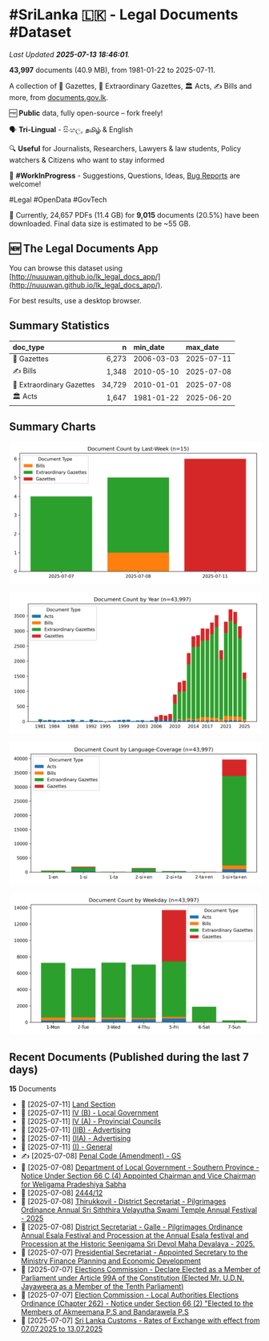 # #SriLanka 🇱🇰 - Legal Documents #Dataset

*Last Updated **2025-07-13 18:46:01**.*

**43,997** documents (40.9 MB), from 1981-01-22 to 2025-07-11.

A collection of 📢 Gazettes, 🚨 Extraordinary Gazettes, 🏛️ Acts, ✍️ Bills and more,  from [documents.gov.lk](https://documents.gov.lk).

🆓 **Public** data, fully open-source – fork freely!

🗣️ **Tri-Lingual** - සිංහල, தமிழ் & English

🔍 **Useful** for Journalists, Researchers, Lawyers & law students, Policy watchers & Citizens who want to stay informed

🐞 **#WorkInProgress** - Suggestions, Questions, Ideas, [Bug Reports](https://github.com/nuuuwan/lk_legal_docs/issues) are welcome!

#Legal #OpenData #GovTech

📄 Currently, 24,657 PDFs (11.4 GB) for **9,015** documents (20.5%) have been downloaded. Final data size is estimated to be ~55 GB.

## 🆕 The Legal Documents App

You can browse this dataset using [http://nuuuwan.github.io/lk_legal_docs_app/](http://nuuuwan.github.io/lk_legal_docs_app/).

For best results, use a desktop browser.

## Summary Statistics

| doc_type | n | min_date | max_date |
| :-- | --: | :-- | :-- |
| 📢 Gazettes | 6,273 | 2006-03-03 | 2025-07-11 |
| ✍️ Bills | 1,348 | 2010-05-10 | 2025-07-08 |
| 🚨 Extraordinary Gazettes | 34,729 | 2010-01-01 | 2025-07-08 |
| 🏛️ Acts | 1,647 | 1981-01-22 | 2025-06-20 |

## Summary Charts

![Coverage Chart-Last-Week](images/chart-document-count-by-last-week.png)

![Coverage Chart-Year](images/chart-document-count-by-year.png)

![Coverage Chart-Language-Coverage](images/chart-document-count-by-language-coverage.png)

![Coverage Chart-Weekday](images/chart-document-count-by-weekday.png)

## Recent Documents (Published during the last 7 days)

**15** Documents

- 📢 [2025-07-11] [Land Section](https://github.com/nuuuwan/lk_legal_docs_data/tree/main/data/gazettes/2025/2025-07-11-land-section)
- 📢 [2025-07-11] [IV (B) - Local Government](https://github.com/nuuuwan/lk_legal_docs_data/tree/main/data/gazettes/2025/2025-07-11-iv-b-local-government)
- 📢 [2025-07-11] [IV (A) - Provincial Councils](https://github.com/nuuuwan/lk_legal_docs_data/tree/main/data/gazettes/2025/2025-07-11-iv-a-provincial-councils)
- 📢 [2025-07-11] [(IIB) - Advertising](https://github.com/nuuuwan/lk_legal_docs_data/tree/main/data/gazettes/2025/2025-07-11-iib-advertising)
- 📢 [2025-07-11] [(IIA) - Advertising](https://github.com/nuuuwan/lk_legal_docs_data/tree/main/data/gazettes/2025/2025-07-11-iia-advertising)
- 📢 [2025-07-11] [(I) - General](https://github.com/nuuuwan/lk_legal_docs_data/tree/main/data/gazettes/2025/2025-07-11-i-general)
- ✍️ [2025-07-08] [Penal Code (Amendment) - GS](https://github.com/nuuuwan/lk_legal_docs_data/tree/main/data/bills/2025/618-2025)
- 🚨 [2025-07-08] [Department of Local Government - Southern Province - Notice Under Section 66 C (4) Appointed Chairman and Vice Chairman for Weligama Pradeshiya Sabha](https://github.com/nuuuwan/lk_legal_docs_data/tree/main/data/extra-gazettes/2025/2444-15)
- 🚨 [2025-07-08] [2444/12](https://github.com/nuuuwan/lk_legal_docs_data/tree/main/data/extra-gazettes/2025/2444-12)
- 🚨 [2025-07-08] [Thirukkovil - District Secretariat - Pilgrimages Ordinance Annual Sri Siththira Velayutha Swami Temple Annual Festival - 2025](https://github.com/nuuuwan/lk_legal_docs_data/tree/main/data/extra-gazettes/2025/2444-11)
- 🚨 [2025-07-08] [District Secretariat - Galle - Pilgrimages Ordinance Annual Esala Festival and Procession at the Annual Esala festival and Procession at the Historic Seenigama Sri Devol Maha Devalaya - 2025.](https://github.com/nuuuwan/lk_legal_docs_data/tree/main/data/extra-gazettes/2025/2444-10)
- 🚨 [2025-07-07] [Presidential Secretariat - Appointed Secretary to the Ministry Finance Planning and Economic Development](https://github.com/nuuuwan/lk_legal_docs_data/tree/main/data/extra-gazettes/2025/2444-09)
- 🚨 [2025-07-07] [Elections Commission - Declare Elected as a Member of Parliament under Article 99A of the Constitution (Elected Mr. U.D.N. Jayaweera as a Member of the Tenth Parliament)](https://github.com/nuuuwan/lk_legal_docs_data/tree/main/data/extra-gazettes/2025/2444-07)
- 🚨 [2025-07-07] [Election Commission - Local Authorities Elections Ordinance (Chapter 262) - Notice under Section 66 (2) "Elected to the Members of Akmeemana P.S and Bandarawela P.S](https://github.com/nuuuwan/lk_legal_docs_data/tree/main/data/extra-gazettes/2025/2444-02)
- 🚨 [2025-07-07] [Sri Lanka Customs - Rates of Exchange with effect from 07.07.2025 to 13.07.2025](https://github.com/nuuuwan/lk_legal_docs_data/tree/main/data/extra-gazettes/2025/2444-01)
